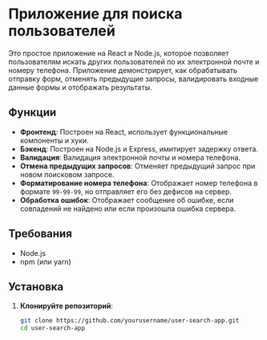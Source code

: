 # Приложение для поиска пользователей

Это простое приложение на React и Node.js, которое позволяет пользователям искать других пользователей по их электронной почте и номеру телефона. Приложение демонстрирует, как обрабатывать отправку форм, отменять предыдущие запросы, валидировать входные данные формы и отображать результаты.

## Функции

- **Фронтенд**: Построен на React, использует функциональные компоненты и хуки.
- **Бэкенд**: Построен на Node.js и Express, имитирует задержку ответа.
- **Валидация**: Валидация электронной почты и номера телефона.
- **Отмена предыдущих запросов**: Отменяет предыдущий запрос при новом поисковом запросе.
- **Форматирование номера телефона**: Отображает номер телефона в формате `99-99-99`, но отправляет его без дефисов на сервер.
- **Обработка ошибок**: Отображает сообщение об ошибке, если совпадений не найдено или если произошла ошибка сервера.

## Требования

- Node.js
- npm (или yarn)

## Установка

1. **Клонируйте репозиторий**:

   ```bash
   git clone https://github.com/yourusername/user-search-app.git
   cd user-search-app
   ```
